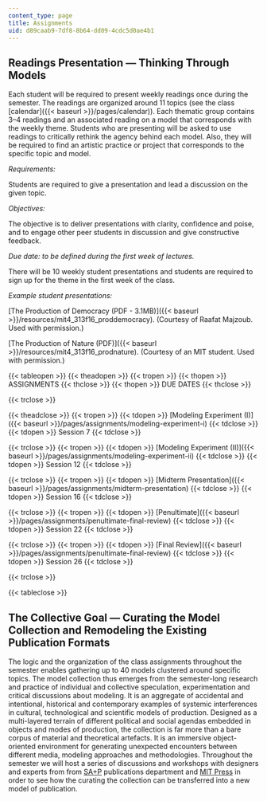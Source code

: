 ```yaml
---
content_type: page
title: Assignments
uid: d89caab9-7df8-8b64-dd09-4cdc5d0ae4b1
---
```


Readings Presentation — Thinking Through Models
-----------------------------------------------

Each student will be required to present weekly readings once during the semester. The readings are organized around 11 topics (see the class [calendar]({{< baseurl >}}/pages/calendar)). Each thematic group contains 3–4 readings and an associated reading on a model that corresponds with the weekly theme. Students who are presenting will be asked to use readings to critically rethink the agency behind each model. Also, they will be required to find an artistic practice or project that corresponds to the specific topic and model.

_Requirements:_

Students are required to give a presentation and lead a discussion on the given topic.

_Objectives:_

The objective is to deliver presentations with clarity, confidence and poise, and to engage other peer students in discussion and give constructive feedback.

_Due date: to be defined during the first week of lectures._

There will be 10 weekly student presentations and students are required to sign up for the theme in the first week of the class.

_Example student presentations:_

[The Production of Democracy (PDF - 3.1MB)]({{< baseurl >}}/resources/mit4_313f16_proddemocracy). (Courtesy of Raafat Majzoub. Used with permission.)

[The Production of Nature (PDF)]({{< baseurl >}}/resources/mit4_313f16_prodnature). (Courtesy of an MIT student. Used with permission.)

{{< tableopen >}}
{{< theadopen >}}
{{< tropen >}}
{{< thopen >}}
ASSIGNMENTS
{{< thclose >}}
{{< thopen >}}
DUE DATES
{{< thclose >}}

{{< trclose >}}

{{< theadclose >}}
{{< tropen >}}
{{< tdopen >}}
[Modeling Experiment (I)]({{< baseurl >}}/pages/assignments/modeling-experiment-i)
{{< tdclose >}}
{{< tdopen >}}
Session 7
{{< tdclose >}}

{{< trclose >}}
{{< tropen >}}
{{< tdopen >}}
[Modeling Experiment (II)]({{< baseurl >}}/pages/assignments/modeling-experiment-ii)
{{< tdclose >}}
{{< tdopen >}}
Session 12
{{< tdclose >}}

{{< trclose >}}
{{< tropen >}}
{{< tdopen >}}
[Midterm Presentation]({{< baseurl >}}/pages/assignments/midterm-presentation)
{{< tdclose >}}
{{< tdopen >}}
Session 16
{{< tdclose >}}

{{< trclose >}}
{{< tropen >}}
{{< tdopen >}}
[Penultimate]({{< baseurl >}}/pages/assignments/penultimate-final-review)
{{< tdclose >}}
{{< tdopen >}}
Session 22
{{< tdclose >}}

{{< trclose >}}
{{< tropen >}}
{{< tdopen >}}
[Final Review]({{< baseurl >}}/pages/assignments/penultimate-final-review)
{{< tdclose >}}
{{< tdopen >}}
Session 26
{{< tdclose >}}

{{< trclose >}}

{{< tableclose >}}

The Collective Goal — Curating the Model Collection and Remodeling the Existing Publication Formats
---------------------------------------------------------------------------------------------------

The logic and the organization of the class assignments throughout the semester enables gathering up to 40 models clustered around specific topics. The model collection thus emerges from the semester-long research and practice of individual and collective speculation, experimentation and critical discussions about modeling. It is an aggregate of accidental and intentional, historical and contemporary examples of systemic interferences in cultural, technological and scientific models of production. Designed as a multi-layered terrain of different political and social agendas embedded in objects and modes of production, the collection is far more than a bare corpus of material and theoretical artefacts. It is an immersive object-oriented environment for generating unexpected encounters between different media, modeling approaches and methodologies. Throughout the semester we will host a series of discussions and workshops with designers and experts from from [SA+P](https://sap.mit.edu/) publications department and [MIT Press](https://mitpress.mit.edu/) in order to see how the curating the collection can be transferred into a new model of publication.